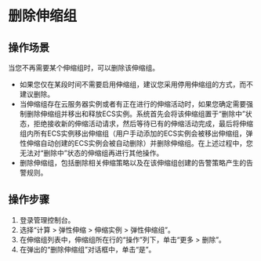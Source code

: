 # 删除伸缩组<a name="zh-cn_topic_0042018375"></a>

## 操作场景<a name="section08931748103217"></a>

当您不再需要某个伸缩组时，可以删除该伸缩组。

-   如果您仅在某段时间不需要启用伸缩组，建议您采用停用伸缩组的方式，而不建议删除。
-   当伸缩组存在云服务器实例或者有正在进行的伸缩活动时，如果您确定需要强制删除伸缩组并移出和释放ECS实例。系统首先会将该伸缩组置于“删除中”状态，拒绝接收新的伸缩活动请求，然后等待已有的伸缩活动完成，最后将伸缩组内所有ECS实例移出伸缩组（用户手动添加的ECS实例会被移出伸缩组，弹性伸缩自动创建的ECS实例会被自动删除）并删除伸缩组。在上述过程中，您无法对“删除中”状态的伸缩组再进行其他操作。
-   删除伸缩组，包括删除相关伸缩策略以及在该伸缩组创建的告警策略产生的告警规则。

## 操作步骤<a name="section1959939911151"></a>

1.  登录管理控制台。
2.  选择“计算 \> 弹性伸缩 \> 伸缩实例 \> 弹性伸缩组”。
3.  在伸缩组列表中，伸缩组所在行的“操作”列下，单击“更多 \> 删除”。
4.  在弹出的“删除伸缩组”对话框中，单击“是”。

